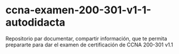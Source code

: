 # ccna-examen-200-301-v1-1-autodidacta
Repositorio par documentar, compartir información, que te permita prepararte para dar el examen de certificación de CCNA 200-301 v1.1
